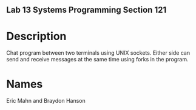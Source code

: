 ## Lab 13 Systems Programming Section 121
# Description
  Chat program between two terminals using UNIX sockets. Either side can send and receive messages at the same time using forks in the program.
  
# Names
Eric Mahn and Braydon Hanson
